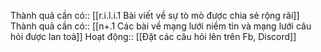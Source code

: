 Thành quả cần có:: [[r.i.l.i.1 Bài viết về sự tò mò được chia sẻ rộng rãi]]
Thành quả cần có:: [[n+.1 Các bài về mạng lưới niềm tin và mạng lưới câu hỏi được lan toả]]
Hoạt động:: [[Đặt các câu hỏi lên trên Fb, Discord]]